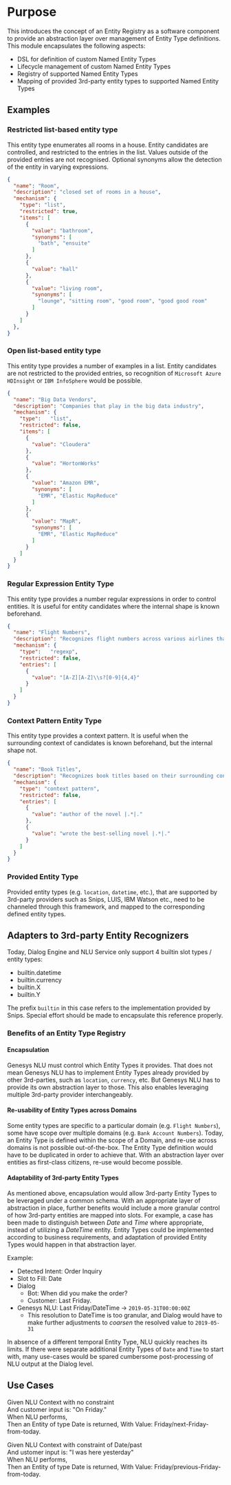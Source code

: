 # Purpose

This introduces the concept of an Entity Registry as a software component to provide an abstraction layer over management of Entity Type definitions.  
This module encapsulates the following aspects:

* DSL for definition of custom Named Entity Types
* Lifecycle management of custom Named Entity Types
* Registry of supported Named Entity Types
* Mapping of provided 3rd-party entity types to supported Named Entity Types

## Examples

### Restricted list-based entity type

This entity type enumerates all rooms in a house. Entity candidates are controlled, and restricted to the entries in the list. Values outside of the provided entries are not recognised. Optional synonyms allow the detection of the entity in varying expressions.

```json
{
  "name": "Room",
  "description": "closed set of rooms in a house",
  "mechanism": {
    "type": "list",
    "restricted": true,
    "items": [
      {
        "value": "bathroom",
        "synonyms": [
          "bath", "ensuite"
        ]
      },
      {
        "value": "hall"
      },
      {
        "value": "living room",
        "synonyms": [
          "lounge", "sitting room", "good room", "good good room"
        ]
      }
    ]
  },
}
```

### Open list-based entity type

This entity type provides a number of examples in a list. Entity candidates are not restricted to the provided entries, so recognition of `Microsoft Azure HDInsight` or `IBM InfoSphere` would be possible.

```json
{
  "name": "Big Data Vendors",
  "description": "Companies that play in the big data industry",
  "mechanism": {
    "type":   "list",
    "restricted": false,
    "items": [
      {
        "value": "Cloudera"
      },
      {
        "value": "HortonWorks"
      },
      {
        "value": "Amazon EMR",
        "synonyms": [
          "EMR", "Elastic MapReduce"
        ]
      },
      {
        "value": "MapR",
        "synonyms": [
          "EMR", "Elastic MapReduce"
        ]
      }
    ]
  }
}
```

### Regular Expression Entity Type

This entity type provides a number regular expressions in order to control entities. It is useful for entity candidates where the internal shape is known beforehand.

```json
{
  "name": "Flight Numbers",
  "description": "Recognizes flight numbers across various airlines that adhere to the given regular expression, for example: AA4711, FR0815, AA 1234",
  "mechanism": {
    "type":   "regexp",
    "restricted": false,
    "entries": [
      {
        "value": "[A-Z][A-Z]\\s?[0-9]{4,4}"
      }
    ]
  }
}
```

### Context Pattern Entity Type

This entity type provides a context pattern. It is useful when the surrounding context of candidates is known beforehand, but the internal shape not.

```json
{
  "name": "Book Titles",
  "description": "Recognizes book titles based on their surrounding context, for example: author of the novel |The Catcher in the Rye|., She wrote the best-selling novel |Gone Girl|",
  "mechanism": {
    "type": "context pattern",
    "restricted": false,
    "entries": [
      {
        "value": "author of the novel |.*|."
      },
      {
        "value": "wrote the best-selling novel |.*|."
      }
    ]
  }
}
```

### Provided Entity Type

Provided entity types (e.g. `location`, `datetime`, etc.), that are supported by 3rd-party providers such as Snips, LUIS, IBM Watson etc., need to be channeled through this framework, and mapped to the corresponding defined entity types.

## Adapters to 3rd-party Entity Recognizers

Today, Dialog Engine and NLU Service only support 4 builtin slot types / entity types:

* builtin.datetime
* builtin.currency
* builtin.X
* builtin.Y

The prefix `builtin` in this case refers to the implementation provided by Snips. Special effort should be made to encapsulate this reference properly.

### Benefits of an Entity Type Registry

#### Encapsulation

Genesys NLU must control which Entity Types it provides. That does not mean Genesys NLU has to implement Entity Types already provided by other 3rd-parties, such as `location`, `currency`, etc.
But Genesys NLU has to provide its own abstraction layer to those. This also enables leveraging multiple 3rd-party provider interchangeably.

#### Re-usability of Entity Types across Domains

Some entity types are specific to a particular domain (e.g. `Flight Numbers`), some have scope over multiple domains (e.g. `Bank Account Numbers`).
Today, an Entity Type is defined within the scope of a Domain, and re-use across domains is not possible out-of-the-box. The Entity Type definition would have to be duplicated in order to achieve that.
With an abstraction layer over entities as first-class citizens, re-use would become possible.

#### Adaptability of 3rd-party Entity Types

As mentioned above, encapsulation would allow 3rd-party Entity Types to be leveraged under a common schema.
With an appropriate layer of abstraction in place, further benefits would include a more granular control of how 3rd-party entities are mapped into slots.
For example, a case has been made to distinguish between *Date* and *Time* where appropriate, instead of utilizing a *DateTime* entity.
Entity Types could be implemented according to business requirements, and adaptation of provided Entity Types would happen in that abstraction layer.

Example:

* Detected Intent: Order Inquiry
* Slot to Fill: Date
* Dialog
  * Bot: When did you make the order?
  * Customer: Last Friday.
* Genesys NLU: Last Friday/DateTime -> `2019-05-31T00:00:00Z`
  * This resolution to DateTime is too granular, and Dialog would have to make further adjustments to *coarsen* the resolved value to `2019-05-31`

In absence of a different temporal Entity Type, NLU quickly reaches its limits. If there were separate additional Entity Types of `Date` and `Time` to start with, many use-cases would be spared cumbersome post-processing of NLU output at the Dialog level.

## Use Cases

Given NLU Context with no constraint\
And customer input is: "On Friday."\
When NLU performs,\
Then an Entity of type Date is returned,
With Value: Friday/next-Friday-from-today.


Given NLU Context with constraint of Date/past\
And ustomer input is: "I was here yesterday"\
When NLU performs,\
Then an Entity of type Date is returned,
With Value: Friday/previous-Friday-from-today.
